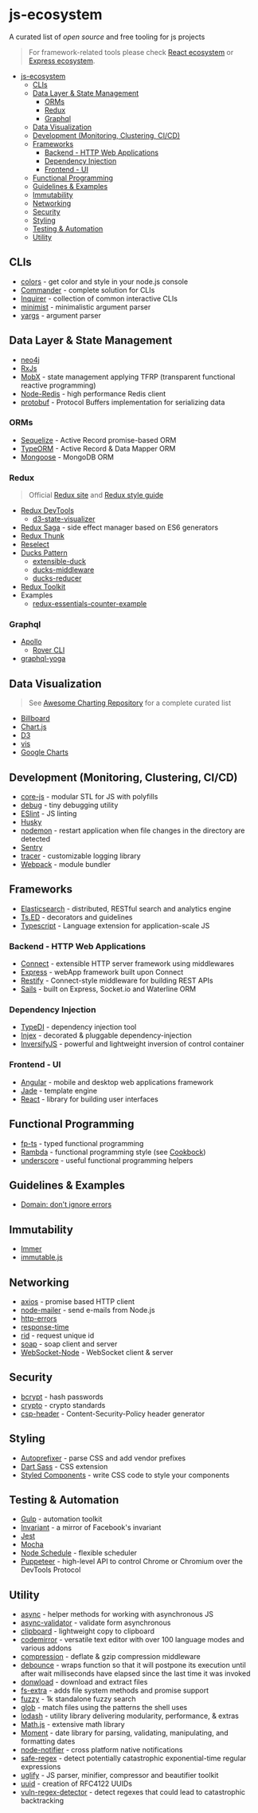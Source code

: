 # js-ecosystem

A curated list of *open source* and free tooling for js projects

> For framework-related tools please check [React ecosystem](./react.md) or [Express ecosystem](./express.md).

- [js-ecosystem](#js-ecosystem)
  - [CLIs](#clis)
  - [Data Layer & State Management](#data-layer--state-management)
    - [ORMs](#orms)
    - [Redux](#redux)
    - [Graphql](#graphql)
  - [Data Visualization](#data-visualization)
  - [Development (Monitoring, Clustering, CI/CD)](#development-monitoring-clustering-cicd)
  - [Frameworks](#frameworks)
    - [Backend - HTTP Web Applications](#backend---http-web-applications)
    - [Dependency Injection](#dependency-injection)
    - [Frontend - UI](#frontend---ui)
  - [Functional Programming](#functional-programming)
  - [Guidelines & Examples](#guidelines--examples)
  - [Immutability](#immutability)
  - [Networking](#networking)
  - [Security](#security)
  - [Styling](#styling)
  - [Testing & Automation](#testing--automation)
  - [Utility](#utility)

## CLIs

* [colors](https://github.com/Marak/colors.js) - get color and style in your node.js console
* [Commander](https://github.com/tj/commander.js) - complete solution for CLIs
* [Inquirer](https://www.npmjs.com/package/inquirer) - collection of common interactive CLIs
* [minimist](https://www.npmjs.com/package/minimist) - minimalistic argument parser
* [yargs](https://www.npmjs.com/package/yargs) - argument parser

## Data Layer & State Management

* [neo4j](https://neo4j.com/)
* [RxJs](https://rxjs.dev/)
* [MobX](https://mobx.js.org/README.html) - state management applying TFRP (transparent functional reactive programming)
* [Node-Redis](https://github.com/redis/node-redis) - high performance Redis client
* [protobuf](https://github.com/protobufjs/protobuf.js) - Protocol Buffers implementation for serializing data

### ORMs

* [Sequelize](https://github.com/sequelize/sequelize) - Active Record promise-based ORM
* [TypeORM](https://github.com/typeorm/typeorm) - Active Record & Data Mapper ORM
* [Mongoose](https://github.com/Automattic/mongoose) - MongoDB ORM

### Redux

> Official [Redux site](https://redux.js.org/) and [Redux style guide](https://redux.js.org/style-guide/style-guide)

* [Redux DevTools](https://github.com/reduxjs/redux-devtools)
  * [d3-state-visualizer](https://github.com/reduxjs/d3-state-visualizer)
* [Redux Saga](https://redux-saga.js.org/) - side effect manager based on ES6 generators
* [Redux Thunk](https://github.com/reduxjs/redux-thunk)
* [Reselect](https://github.com/reduxjs/reselect)
* [Ducks Pattern](https://github.com/erikras/ducks-modular-redux)
  * [extensible-duck](https://github.com/investtools/extensible-duck)
  * [ducks-middleware](https://github.com/drpicox/ducks-middleware)
  * [ducks-reducer](https://github.com/drpicox/ducks-reducer)
* [Redux Toolkit](https://redux-toolkit.js.org/)
* Examples
  * [redux-essentials-counter-example](https://github.com/reduxjs/redux-essentials-counter-example)

### Graphql

* [Apollo](https://www.apollographql.com/pricing)
  * [Rover CLI](https://www.apollographql.com/docs/rover/)
* [graphql-yoga](https://github.com/dotansimha/graphql-yoga)

## Data Visualization

> See [Awesome Charting Repository](https://github.com/zingchart/awesome-charting) for a complete curated list

* [Billboard](https://naver.github.io/billboard.js/)
* [Chart.js](https://www.chartjs.org/) 
* [D3](https://d3js.org/)
* [vis](https://visjs.org/)
* [Google Charts](https://developers.google.com/chart/)

## Development (Monitoring, Clustering, CI/CD)

* [core-js](https://github.com/zloirock/core-js) - modular STL for JS with polyfills
* [debug](https://github.com/debug-js/debug) - tiny debugging utility
* [ESlint](https://eslint.org/) - JS linting
* [Husky](https://www.npmjs.com/package/husky)
* [nodemon](https://nodemon.io/) - restart application when file changes in the directory are detected
* [Sentry](https://sentry.io/welcome/)
* [tracer](https://github.com/baryon/tracer) - customizable logging library
* [Webpack](https://webpack.github.io/) - module bundler

## Frameworks

* [Elasticsearch](https://github.com/elastic/elasticsearch-js) - distributed, RESTful search and analytics engine
* [Ts.ED](https://github.com/tsedio/tsed) - decorators and guidelines
* [Typescript](https://www.npmjs.com/package/typescript) - Language extension for application-scale JS

### Backend - HTTP Web Applications 

* [Connect](https://github.com/senchalabs/connect) - extensible HTTP server framework using middlewares
* [Express](https://expressjs.com/) - webApp framework built upon Connect
* [Restify](https://github.com/restify/node-restify) - Connect-style middleware for building REST APIs
* [Sails](https://github.com/balderdashy/sails) - built on Express, Socket.io and Waterline ORM

### Dependency Injection

* [TypeDI](https://github.com/typestack/typedi) - dependency injection tool
* [Injex](https://github.com/uditalias/injex) - decorated & pluggable dependency-injection
* [InversifyJS](https://github.com/inversify/InversifyJS) - powerful and lightweight inversion of control container

### Frontend - UI

* [Angular](https://github.com/angular/angular) - mobile and desktop web applications framework
* [Jade](https://www.npmjs.com/package/jade) - template engine
* [React](https://reactjs.org/) - library for building user interfaces

## Functional Programming

* [fp-ts](https://github.com/gcanti/fp-ts) - typed functional programming
* [Rambda](https://ramdajs.com/docs/) - functional programming style (see [Cookbock](https://github.com/ramda/ramda/wiki/Cookbook))
* [underscore](https://underscorejs.org/) - useful functional programming helpers 

## Guidelines & Examples

* [Domain: don't ignore errors](https://nodejs.org/docs/latest/api/domain.html#domain_warning_don_t_ignore_errors)

## Immutability

* [Immer](https://immerjs.github.io/immer/)
* [immutable.js](https://github.com/immutable-js/immutable-js)

## Networking

* [axios](https://www.npmjs.com/package/axios) - promise based HTTP client
* [node-mailer](https://www.npmjs.com/package/nodemailer) - send e-mails from Node.js 
* [http-errors](https://github.com/jshttp/http-errors) 
* [response-time](https://github.com/expressjs/response-time)
* [rid](https://github.com/node-modules/rid) - request unique id
* [soap](https://github.com/vpulim/node-soap) - soap client and server
* [WebSocket-Node](https://github.com/theturtle32/WebSocket-Node) - WebSocket client & server

## Security

* [bcrypt](https://github.com/kelektiv/node.bcrypt.js) - hash passwords
* [crypto](https://www.npmjs.com/package/crypto-js) - crypto standards
* [csp-header](https://github.com/frux/csp/tree/master/packages/csp-header#readme) - Content-Security-Policy header generator

## Styling

* [Autoprefixer](https://github.com/postcss/autoprefixer) - parse CSS and add vendor prefixes
* [Dart Sass](https://github.com/sass/dart-sass) - CSS extension
* [Styled Components](https://github.com/styled-components/styled-components) - write CSS code to style your components

## Testing & Automation

* [Gulp](https://www.npmjs.com/package/gulp) - automation toolkit
* [Invariant](https://github.com/zertosh/invariant) - a mirror of Facebook's invariant
* [Jest](https://jestjs.io/)
* [Mocha](https://mochajs.org/)
* [Node Schedule](https://github.com/node-schedule/node-schedule) - flexible scheduler
* [Puppeteer](https://github.com/puppeteer/puppeteer) - high-level API to control Chrome or Chromium over the DevTools Protocol

## Utility

* [async](https://github.com/caolan/async) - helper methods for working with asynchronous JS
* [async-validator](https://github.com/yiminghe/async-validator) - validate form asynchronous
* [clipboard](https://github.com/zenorocha/clipboard.js) - lightweight copy to clipboard
* [codemirror](https://github.com/codemirror/CodeMirror) - versatile text editor with over 100 language modes and various addons
* [compression](https://www.npmjs.com/package/compression) - deflate & gzip compression middleware
* [debounce](https://github.com/component/debounce) - wraps function so that it will postpone its execution until after wait milliseconds have elapsed since the last time it was invoked
* [donwload](https://github.com/kevva/download) - download and extract files
* [fs-extra](https://www.npmjs.com/package/fs-extra) - adds file system methods and promise support
* [fuzzy](https://github.com/mattyork/fuzzy) - 1k standalone fuzzy search
* [glob](https://www.npmjs.com/package/glob) - match files using the patterns the shell uses
* [lodash](https://github.com/lodash/lodash) - utility library delivering modularity, performance, & extras
* [Math.js](https://www.npmjs.com/package/mathjs) - extensive math library
* [Moment](https://www.npmjs.com/package/moment) - date library for parsing, validating, manipulating, and formatting dates
* [node-notifier](https://github.com/mikaelbr/node-notifier) - cross platform native notifications
* [safe-regex](https://www.npmjs.com/package/safe-regex) - detect potentially catastrophic exponential-time regular expressions
* [uglify](https://www.npmjs.com/package/uglify-js) - JS parser, minifier, compressor and beautifier toolkit
* [uuid](https://www.npmjs.com/package/uuid) - creation of RFC4122 UUIDs
* [vuln-regex-detector](https://github.com/davisjam/vuln-regex-detector) - detect regexes that could lead to catastrophic backtracking
